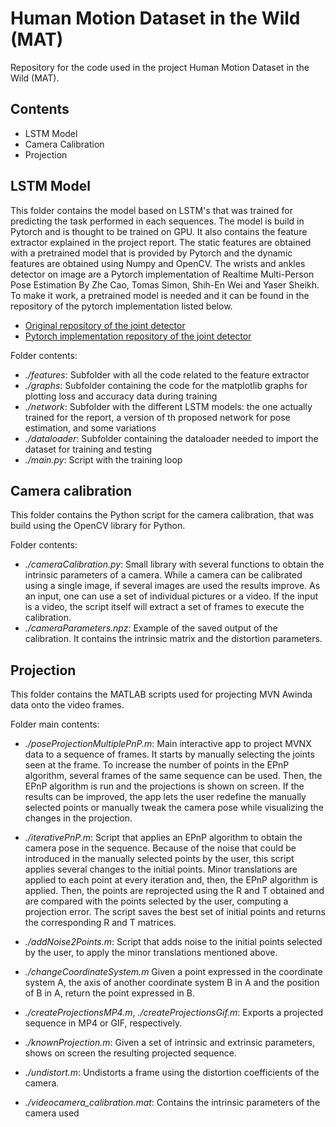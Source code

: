 # Human Motion Dataset in the Wild (MAT)
Repository for the code used in the project Human Motion Dataset in the Wild (MAT). 

## Contents
* LSTM Model
* Camera Calibration
* Projection

## LSTM Model
This folder contains the model based on LSTM's that was trained for predicting the task performed in each sequences. The model is build in Pytorch and is thought to be trained on GPU. It also contains the feature extractor explained in the project report. The static features are obtained with a pretrained model that is provided by Pytorch and the dynamic features are obtained using Numpy and OpenCV. The wrists and ankles detector on image are a Pytorch implementation of Realtime Multi-Person Pose Estimation By Zhe Cao, Tomas Simon, Shih-En Wei and Yaser Sheikh. To make it work, a pretrained model is needed and it can be found in the repository of the pytorch implementation listed below. 

* [Original repository of the joint detector](https://github.com/ZheC/Realtime_Multi-Person_Pose_Estimation)
* [Pytorch implementation repository of the joint detector](https://github.com/tensorboy/pytorch_Realtime_Multi-Person_Pose_Estimation)

Folder contents:

* *./features*: Subfolder with all the code related to the feature extractor
* *./graphs*: Subfolder containing the code for the matplotlib graphs for plotting loss and accuracy data during training
* *./network*: Subfolder with the different LSTM models: the one actually trained for the report, a version of th proposed network for pose estimation, and some variations
* *./dataloader*: Subfolder containing the dataloader needed to import the dataset for training and testing
* *./main.py*: Script with the training loop

## Camera calibration

This folder contains the Python script for the camera calibration, that was build using the OpenCV library for Python.

Folder contents:

* *./cameraCalibration.py*: Small library with several functions to obtain the intrinsic parameters of a camera. While a camera can be calibrated using a single image, if several images are used the results improve. As an input, one can use a set of individual pictures or a video. If the input is a video, the script itself will extract a set of frames to execute the calibration.
* *./cameraParameters.npz*: Example of the saved output of the calibration. It contains the intrinsic matrix and the distortion parameters.

## Projection

This folder contains the MATLAB scripts used for projecting MVN Awinda data onto the video frames. 

Folder main contents:

* *./poseProjectionMultiplePnP.m*: Main interactive app to project MVNX data to a sequence of frames. It starts by manually selecting the joints seen at the frame. To increase the number of points in the EPnP algorithm, several frames of the same sequence can be used. Then, the EPnP algorithm is run and the projections is shown on screen. If the results can be improved, the app lets the user redefine the manually selected points or manually tweak the camera pose while visualizing the changes in the projection. 

* *./iterativePnP.m*: Script that applies an EPnP algorithm to obtain the camera pose in the sequence. Because of the noise that could be introduced in the manually selected points by the user, this script applies several changes to the initial points. Minor translations are applied to each point at every iteration and, then, the EPnP algorithm is applied. Then, the points are reprojected using the R and T obtained and are compared with the points selected by the user, computing a projection error. The script saves the best set of initial points and returns the corresponding R and T matrices.

* *./addNoise2Points.m*: Script that adds noise to the initial points selected by the user, to apply the minor translations mentioned above.
* *./changeCoordinateSystem.m* Given a point expressed in the coordinate system A, the axis of another coordinate system B in A and the position of B in A, return the point expressed in B.  
* *./createProjectionsMP4.m*, *./createProjectionsGif.m*: Exports a projected sequence in MP4 or GIF, respectively.
* *./knownProjection.m*: Given a set of intrinsic and extrinsic parameters, shows on screen the resulting projected sequence. 
* *./undistort.m*: Undistorts a frame using the distortion coefficients of the camera.
* *./videocamera_calibration.mat*: Contains the intrinsic parameters of the camera used




